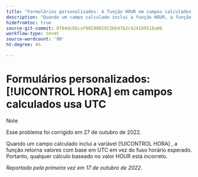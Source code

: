 ```yaml
---
title: "Formulários personalizados: A função HOUR em campos calculados usa UTC"
description: "Quando um campo calculado inclui a função HOUR, a função retorna valores com base em UTC, em vez do fuso horário esperado. Portanto, qualquer cálculo baseado no valor HOUR está incorreto."
hidefromtoc: true
source-git-commit: 8f04dc85caf0019001913bb4762c924109516a96
workflow-type: tm+mt
source-wordcount: '90'
ht-degree: 4%

---
```



# Formulários personalizados: [!UICONTROL HORA] em campos calculados usa UTC

>[!NOTE]
>
>Esse problema foi corrigido em 27 de outubro de 2022.

Quando um campo calculado inclui a variável [!UICONTROL HORA] , a função retorna valores com base em UTC em vez do fuso horário esperado. Portanto, qualquer cálculo baseado no valor HOUR está incorreto.

_Reportado pela primeira vez em 17 de outubro de 2022._

